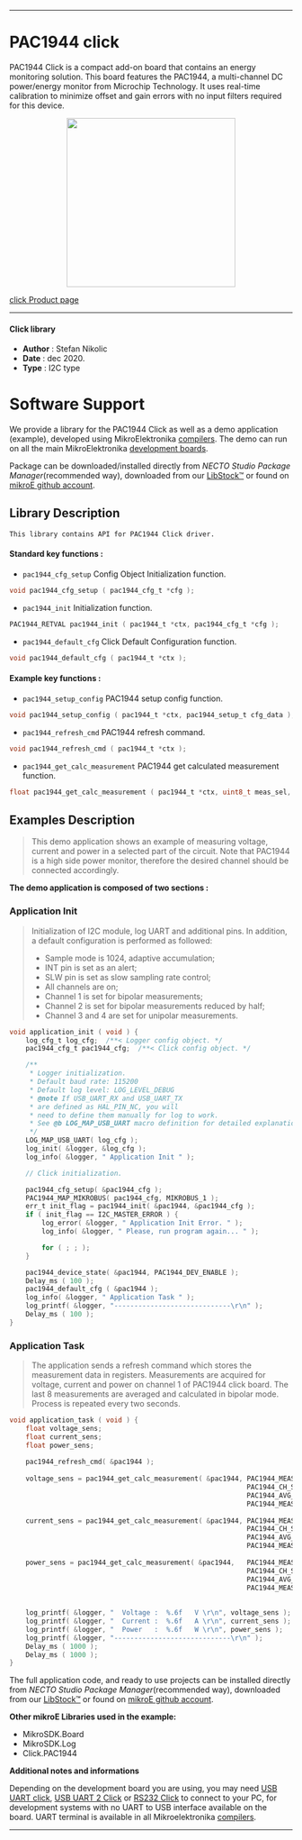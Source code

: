 
---
# PAC1944 click

PAC1944 Click is a compact add-on board that contains an energy monitoring solution. This board features the PAC1944, a multi-channel DC power/energy monitor from Microchip Technology. It uses real-time calibration to minimize offset and gain errors with no input filters required for this device.

<p align="center">
  <img src="https://download.mikroe.com/images/click_for_ide/pac1944_click.png" height=300px>
</p>

[click Product page](https://www.mikroe.com/pac1944-click)

---


#### Click library

- **Author**        : Stefan Nikolic
- **Date**          : dec 2020.
- **Type**          : I2C type


# Software Support

We provide a library for the PAC1944 Click
as well as a demo application (example), developed using MikroElektronika
[compilers](https://www.mikroe.com/necto-studio).
The demo can run on all the main MikroElektronika [development boards](https://www.mikroe.com/development-boards).

Package can be downloaded/installed directly from *NECTO Studio Package Manager*(recommended way), downloaded from our [LibStock&trade;](https://libstock.mikroe.com) or found on [mikroE github account](https://github.com/MikroElektronika/mikrosdk_click_v2/tree/master/clicks).

## Library Description

```
This library contains API for PAC1944 Click driver.
```

#### Standard key functions :

- `pac1944_cfg_setup` Config Object Initialization function.
```c
void pac1944_cfg_setup ( pac1944_cfg_t *cfg );
```

- `pac1944_init` Initialization function.
```c
PAC1944_RETVAL pac1944_init ( pac1944_t *ctx, pac1944_cfg_t *cfg );
```

- `pac1944_default_cfg` Click Default Configuration function.
```c
void pac1944_default_cfg ( pac1944_t *ctx );
```

#### Example key functions :

- `pac1944_setup_config` PAC1944 setup config function.
```c
void pac1944_setup_config ( pac1944_t *ctx, pac1944_setup_t cfg_data );
```

- `pac1944_refresh_cmd` PAC1944 refresh command.
```c
void pac1944_refresh_cmd ( pac1944_t *ctx );
```

- `pac1944_get_calc_measurement` PAC1944 get calculated measurement function.
```c
float pac1944_get_calc_measurement ( pac1944_t *ctx, uint8_t meas_sel, uint8_t ch_sel, uint8_t avg_sel, uint8_t meas_mode );
```

## Examples Description

> This demo application shows an example of measuring voltage,
> current and power in a selected part of the circuit. Note that
> PAC1944 is a high side power monitor, therefore the desired
> channel should be connected accordingly.

**The demo application is composed of two sections :**

### Application Init

> Initialization of I2C module, log UART and additional pins.
> In addition, a default configuration is performed as followed:
> - Sample mode is 1024, adaptive accumulation;
> - INT pin is set as an alert;
> - SLW pin is set as slow sampling rate control;
> - All channels are on;
> - Channel 1 is set for bipolar measurements;
> - Channel 2 is set for bipolar measurements reduced by half;
> - Channel 3 and 4 are set for unipolar measurements.

```c
void application_init ( void ) {
    log_cfg_t log_cfg;  /**< Logger config object. */
    pac1944_cfg_t pac1944_cfg;  /**< Click config object. */

    /** 
     * Logger initialization.
     * Default baud rate: 115200
     * Default log level: LOG_LEVEL_DEBUG
     * @note If USB_UART_RX and USB_UART_TX 
     * are defined as HAL_PIN_NC, you will 
     * need to define them manually for log to work. 
     * See @b LOG_MAP_USB_UART macro definition for detailed explanation.
     */
    LOG_MAP_USB_UART( log_cfg );
    log_init( &logger, &log_cfg );
    log_info( &logger, " Application Init " );

    // Click initialization.

    pac1944_cfg_setup( &pac1944_cfg );
    PAC1944_MAP_MIKROBUS( pac1944_cfg, MIKROBUS_1 );
    err_t init_flag = pac1944_init( &pac1944, &pac1944_cfg );
    if ( init_flag == I2C_MASTER_ERROR ) {
        log_error( &logger, " Application Init Error. " );
        log_info( &logger, " Please, run program again... " );

        for ( ; ; );
    }

    pac1944_device_state( &pac1944, PAC1944_DEV_ENABLE );
    Delay_ms ( 100 );
    pac1944_default_cfg ( &pac1944 );
    log_info( &logger, " Application Task " );
    log_printf( &logger, "-----------------------------\r\n" );
    Delay_ms ( 100 );
}
```

### Application Task

> The application sends a refresh command which stores the
> measurement data in registers. Measurements are acquired
> for voltage, current and power on channel 1 of PAC1944
> click board. The last 8 measurements are averaged and
> calculated in bipolar mode. Process is repeated every
> two seconds.

```c
void application_task ( void ) {
    float voltage_sens;
    float current_sens;
    float power_sens;
    
    pac1944_refresh_cmd( &pac1944 );
    
    voltage_sens = pac1944_get_calc_measurement( &pac1944, PAC1944_MEAS_SEL_V_SOURCE,
                                                           PAC1944_CH_SEL_CH_1,
                                                           PAC1944_AVG_SEL_ENABLE,
                                                           PAC1944_MEAS_MODE_BIPOLAR_FSR );
    
    current_sens = pac1944_get_calc_measurement( &pac1944, PAC1944_MEAS_SEL_I_SENSE,
                                                           PAC1944_CH_SEL_CH_1,
                                                           PAC1944_AVG_SEL_ENABLE,
                                                           PAC1944_MEAS_MODE_BIPOLAR_FSR );
    
    power_sens = pac1944_get_calc_measurement( &pac1944,   PAC1944_MEAS_SEL_P_SENSE,
                                                           PAC1944_CH_SEL_CH_1,
                                                           PAC1944_AVG_SEL_ENABLE,
                                                           PAC1944_MEAS_MODE_BIPOLAR_FSR );
    
    
    log_printf( &logger, "  Voltage :  %.6f   V \r\n", voltage_sens );
    log_printf( &logger, "  Current :  %.6f   A \r\n", current_sens );
    log_printf( &logger, "  Power   :  %.6f   W \r\n", power_sens );
    log_printf( &logger, "-----------------------------\r\n" );
    Delay_ms ( 1000 );
    Delay_ms ( 1000 );
}
```

The full application code, and ready to use projects can be installed directly from *NECTO Studio Package Manager*(recommended way), downloaded from our [LibStock&trade;](https://libstock.mikroe.com) or found on [mikroE github account](https://github.com/MikroElektronika/mikrosdk_click_v2/tree/master/clicks).

**Other mikroE Libraries used in the example:**

- MikroSDK.Board
- MikroSDK.Log
- Click.PAC1944

**Additional notes and informations**

Depending on the development board you are using, you may need
[USB UART click](https://www.mikroe.com/usb-uart-click),
[USB UART 2 Click](https://www.mikroe.com/usb-uart-2-click) or
[RS232 Click](https://www.mikroe.com/rs232-click) to connect to your PC, for
development systems with no UART to USB interface available on the board. UART
terminal is available in all Mikroelektronika
[compilers](https://shop.mikroe.com/compilers).

---
